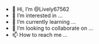 - 👋 Hi, I’m @Lively67562
- 👀 I’m interested in ...
- 🌱 I’m currently learning ...
- 💞️ I’m looking to collaborate on ...
- 📫 How to reach me ...

<!---
Lively67562/Lively67562 is a ✨ special ✨ repository because its `README.md` (this file) appears on your GitHub profile.
You can click the Preview link to take a look at your changes.
--->
